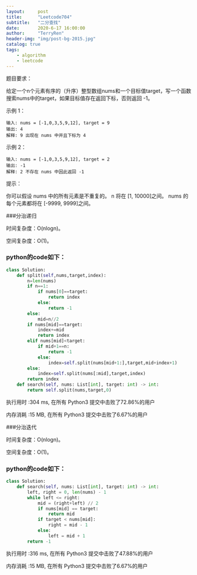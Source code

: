 ```yaml
---
layout:     post
title:      "Leetcode704"
subtitle:   "二分查找"
date:       2020-6-17 16:00:00
author:     "TerryRen"
header-img: "img/post-bg-2015.jpg"
catalog: true
tags:
    - algorithm
    - leetcode
---
```

题目要求：

给定一个n个元素有序的（升序）整型数组nums和一个目标值target，写一个函数搜索nums中的target，如果目标值存在返回下标，否则返回 -1。






示例 1：
```
输入: nums = [-1,0,3,5,9,12], target = 9
输出: 4
解释: 9 出现在 nums 中并且下标为 4
```
示例 2：
```
输入: nums = [-1,0,3,5,9,12], target = 2
输出: -1
解释: 2 不存在 nums 中因此返回 -1
```
提示：

你可以假设 nums 中的所有元素是不重复的。
n 将在 [1, 10000]之间。
nums 的每个元素都将在 [-9999, 9999]之间。


###分治递归



时间复杂度：O(nlogn)。

空间复杂度：O(1)。



### python的code如下：


```python
class Solution:
    def split(self,nums,target,index):
        n=len(nums)
        if n==1:
            if nums[0]==target:
                return index
            else:
                return -1
        else:
            mid=n//2  
        if nums[mid]==target:
            index+=mid
            return index
        elif nums[mid]<target:
            if mid+1==n:
                return -1
            else:                
                index=self.split(nums[mid+1:],target,mid+index+1)
        else:
            index=self.split(nums[:mid],target,index)
        return index
    def search(self, nums: List[int], target: int) -> int:
        return self.split(nums,target,0)
```
执行用时 :304 ms, 在所有 Python3 提交中击败了72.86%的用户

内存消耗 :15 MB, 在所有 Python3 提交中击败了6.67%的用户

###分治迭代



时间复杂度：O(nlogn)。

空间复杂度：O(1)。



### python的code如下：


```python
class Solution:
    def search(self, nums: List[int], target: int) -> int:
        left, right = 0, len(nums) - 1
        while left <= right:
            mid = (right+left) // 2
            if nums[mid] == target:
                return mid
            if target < nums[mid]:
                right = mid - 1
            else:
                left = mid + 1
        return -1
```
执行用时 :316 ms, 在所有 Python3 提交中击败了47.88%的用户

内存消耗 :15 MB, 在所有 Python3 提交中击败了6.67%的用户